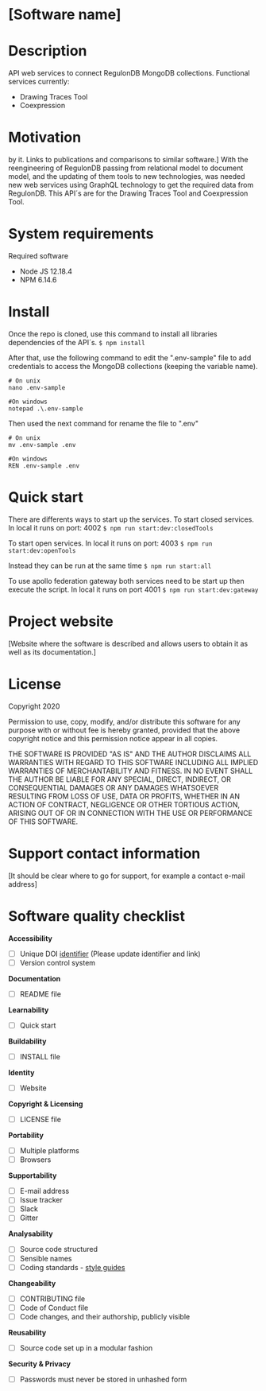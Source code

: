 # [Software name]

# Description

API web services to connect RegulonDB MongoDB collections. Functional services currently:
- Drawing Traces Tool 
- Coexpression

# Motivation

by it. Links to publications and comparisons to similar software.]
With the reengineering of RegulonDB passing from relational model to document model, and the updating of them tools to new technologies, was needed new web services using GraphQL technology to get the required data from RegulonDB. This API´s are for the Drawing Traces Tool and Coexpression Tool.


# System requirements

Required software 
- Node JS 12.18.4 
- NPM 6.14.6

# Install 

Once the repo is cloned, use this command  to install all libraries dependencies of the API´s.
`$ npm install`

After that, use the following command to edit the ".env-sample" file to add credentials to access the MongoDB collections (keeping the variable name).
```
# On unix
nano .env-sample

#On windows
notepad .\.env-sample
```
Then used the next command for rename the file to ".env"
```
# On unix
mv .env-sample .env

#On windows
REN .env-sample .env
```


# Quick start

There are differents ways to start up the services.
To start closed services. In local it runs on port: 4002
    `$ npm run start:dev:closedTools`

To start open services. In local it runs on port: 4003
    `$ npm run start:dev:openTools`

Instead they can be run at the same time
    `$ npm run start:all`

To use apollo federation gateway both services need to be start up then execute the script. In local it runs on port 4001
    `$ npm run start:dev:gateway`



# Project website 

[Website where the software is described and allows users to obtain it as well as its documentation.]

# License

Copyright 2020

Permission to use, copy, modify, and/or distribute this software for any purpose with or without fee is hereby granted, provided that the above copyright notice and this permission notice appear in all copies.

THE SOFTWARE IS PROVIDED "AS IS" AND THE AUTHOR DISCLAIMS ALL WARRANTIES WITH REGARD TO THIS SOFTWARE INCLUDING ALL IMPLIED WARRANTIES OF MERCHANTABILITY AND FITNESS. IN NO EVENT SHALL THE AUTHOR BE LIABLE FOR ANY SPECIAL, DIRECT, INDIRECT, OR CONSEQUENTIAL DAMAGES OR ANY DAMAGES WHATSOEVER RESULTING FROM LOSS OF USE, DATA OR PROFITS, WHETHER IN AN ACTION OF CONTRACT, NEGLIGENCE OR OTHER TORTIOUS ACTION, ARISING OUT OF OR IN CONNECTION WITH THE USE OR PERFORMANCE OF THIS SOFTWARE.

# Support contact information

[It should be clear where to go for support, for example a contact e-mail address]

# Software quality checklist


**Accessibility**

- [ ] Unique DOI [identifier](http://....) (Please update identifier and link)
- [ ] Version control system

**Documentation**

- [ ] README file

**Learnability**

- [ ] Quick start

**Buildability**

- [ ] INSTALL file

**Identity**

- [ ] Website

**Copyright & Licensing**

- [ ] LICENSE file

**Portability**

- [ ] Multiple platforms
- [ ] Browsers

**Supportability**

- [ ] E-mail address
- [ ] Issue tracker
- [ ] Slack
- [ ] Gitter

**Analysability**

- [ ] Source code structured
- [ ] Sensible names
- [ ] Coding standards - [style guides](http://google.github.io/styleguide/)

**Changeability**

- [ ] CONTRIBUTING file
- [ ] Code of Conduct file
- [ ] Code changes, and their authorship, publicly visible

**Reusability**

- [ ] Source code set up in a modular fashion

**Security & Privacy**

- [ ] Passwords must never be stored in unhashed form


